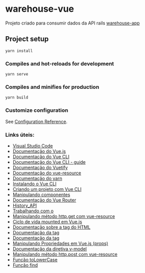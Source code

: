# warehouse-vue

Projeto criado para consumir dados da API rails [warehouse-app](https://github.com/cellaaleo/warehouse-app)

## Project setup
```
yarn install
```

### Compiles and hot-reloads for development
```
yarn serve
```

### Compiles and minifies for production
```
yarn build
```

### Customize configuration
See [Configuration Reference](https://cli.vuejs.org/config/).

### Links úteis:
- [Visual Studio Code](https://code.visualstudio.com/)
- [Documentação do Vue.js](https://vuejs.org/)
- [Documentação do Vue CLI](https://cli.vuejs.org/)
- [Documentação do Vue CLI - guide](https://cli.vuejs.org/guide/)
- [Documentação do Vuetify](https://v2.vuetifyjs.com/en/)
- [Documentação do vue-resource](https://github.com/pagekit/vue-resource)
- [Documentação do yarn](https://classic.yarnpkg.com/lang/en/docs/install/#debian-stable)
- [Instalando o Vue CLI](https://cli.vuejs.org/guide/installation.html)
- [Criando um projeto com Vue CLI](https://cli.vuejs.org/guide/creating-a-project.html#vue-create)
- [Manipulando componentes](https://v2.vuejs.org/v2/guide/#Composing-with-Components)
- [Documentação do Vue Router](https://router.vuejs.org/)
- [History_API](https://developer.mozilla.org/en-US/docs/Web/API/History_API)
- [Trabalhando com o <router-link>](https://router.vuejs.org/guide/advanced/extending-router-link.html#extending-routerlink)
- [Manipulando método http.get com vue-resource](https://github.com/pagekit/vue-resource/blob/develop/docs/http.md#methods)
- [Ciclo de vida mounted em Vue.js](https://v2.vuejs.org/v2/api/#mounted)
- [Documentação sobre a tag <table> do HTML](https://developer.mozilla.org/en-US/docs/Web/HTML/Element/table)
- [Documentação da tag <thead>](https://developer.mozilla.org/en-US/docs/Web/HTML/Element/thead)
- [Documentação da tag <tbody>](https://developer.mozilla.org/en-US/docs/Web/HTML/Element/tbody)
- [Manipulando Propriedades em Vue.js (props)](https://v2.vuejs.org/v2/guide/components-props.html#ad)
- [Documentação da diretiva v-model](https://v2.vuejs.org/v2/api/#v-model)
- [Manipulando método http.post com vue-resource](https://github.com/pagekit/vue-resource/blob/develop/docs/http.md#methods)
- [Função toLowerCase](https://developer.mozilla.org/pt-BR/docs/Web/JavaScript/Reference/Global_Objects/String/toLowerCase)
- [Função find](https://developer.mozilla.org/pt-BR/docs/Web/JavaScript/Reference/Global_Objects/Array/find)